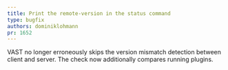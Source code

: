 ```yaml
---
title: Print the remote-version in the status command
type: bugfix
authors: dominiklohmann
pr: 1652
---
```


VAST no longer erroneously skips the version mismatch detection between client
and server. The check now additionally compares running plugins.
